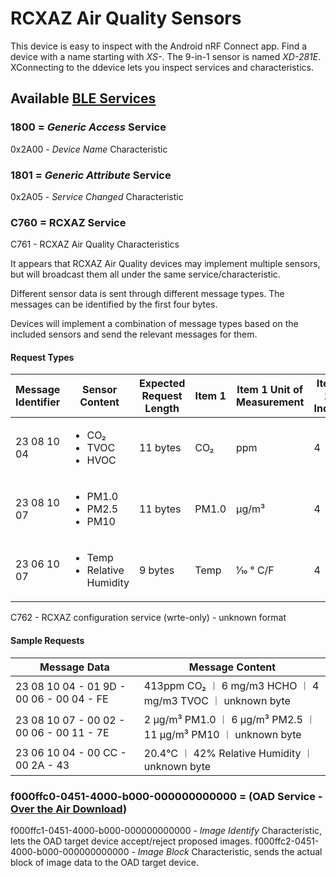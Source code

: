 # RCXAZ Air Quality Sensors

This device is easy to inspect with the Android nRF Connect app. Find a device with a name starting with _XS-_. The 9-in-1 sensor is named _XD-281E_. XConnecting to the ddevice lets you inspect services and characteristics.

## Available [BLE Services](https://devzone.nordicsemi.com/guides/short-range-guides/b/bluetooth-low-energy/posts/ble-services-a-beginners-tutorial)

### 1800 = _Generic Access_ Service
0x2A00 - _Device Name_ Characteristic

### 1801 = _Generic Attribute_ Service
0x2A05 - _Service Changed_ Characteristic

### C760 = RCXAZ Service
C761 - RCXAZ Air Quality Characteristics

It appears that RCXAZ Air Quality devices may implement multiple sensors, but will broadcast them all under the same service/characteristic.

Different sensor data is sent through different message types. The messages can be identified by the first four bytes.

Devices will implement a combination of message types based on the included sensors and send the relevant messages for them.

#### Request Types

| Message Identifier | Sensor Content | Expected Request Length | Item 1 | Item 1 Unit of Measurement | Item 1 Index | Item 2 | Item 2 Unit of Measurement | Item 2 Index | Item 3 | Item 3 Unit of Measurement | Item 3 Index |
|--|--|--|--|--|--|--|--|--|--|--|--|
| 23 08 10 04 | <ul><li>CO₂</li><li>TVOC</li><li>HVOC</li></ul> | 11 bytes | CO₂ | ppm | 4 | TVOC | mg/m³ | 6 | HVOC | mg/m³ | 8 |
| 23 08 10 07 | <ul><li>PM1.0</li><li>PM2.5</li><li>PM10</li></ul> | 11 bytes | PM1.0 | µg/m³  | 4 | PM2.5 | µg/m³ | 6 | PM10 | µg/m³ | 8 
| 23 06 10 07 | <ul><li>Temp</li><li>Relative Humidity</li></ul> | 9 bytes | Temp | 1⁄10 ° C/F | 4 | Humidity | % | 6 |  |  |  |


C762 - RCXAZ configuration service (wrte-only) - unknown format

#### Sample Requests

| Message Data | Message Content |
|--------------|-----------------|
| 23 08 10 04 -  01 9D - 00 06 - 00 04 - FE | 413ppm CO₂ ︱ 6 mg/m3 HCHO ︱ 4 mg/m3 TVOC ︱ unknown byte |
| 23 08 10 07 -  00 02 - 00 06 - 00 11 - 7E | 2 µg/m³ PM1.0 ︱ 6 µg/m³ PM2.5 ︱ 11 µg/m³ PM10 ︱ unknown byte |
| 23 06 10 04 -  00 CC - 00 2A - 43 | 20.4°C ︱ 42% Relative Humidity ︱ unknown byte |
### f000ffc0-0451-4000-b000-000000000000	=	(OAD Service - [Over the Air Download](https://software-dl.ti.com/simplelink/esd/simplelink_cc13x0_sdk/1.40.00.10/exports/docs/blestack/software-developers-guide/cc1350/oad/oad.html))

f000ffc1-0451-4000-b000-000000000000	-	_Image Identify_ Characteristic, lets the OAD target device accept/reject proposed images.
f000ffc2-0451-4000-b000-000000000000	-	_Image Block_ Characteristic, sends the actual block of image data to the OAD target device.